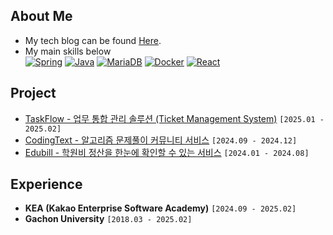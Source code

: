 ## About Me

- My tech blog can be found [Here](https://blog.naver.com/atom8426).
- My main skills below  
  [![Spring](https://img.shields.io/badge/Spring-6DB33F?style=flat-square&logo=Spring&logoColor=white)](https://spring.io/projects/spring-boot)
  [![Java](https://img.shields.io/badge/Java-008FC7?style=flat-square&logo=Java&logoColor=white)](https://docs.oracle.com/en/java/javase/17/docs/api/index.html)
  [![MariaDB](https://img.shields.io/badge/MariaDB-003545?style=flat-square&logo=MariaDB&logoColor=white)](https://mariadb.org/documentation/)
  [![Docker](https://img.shields.io/badge/Docker-2496ED?style=flat-square&logo=Docker&logoColor=white)](https://docs.docker.com/build-cloud/)
  [![React](https://img.shields.io/badge/Javascript-grey?style=flat-square&logo=javascript)](https://developer.mozilla.org/ko/docs/Web/API/Document/)



## Project

- [TaskFlow - 업무 통합 관리 솔루션 (Ticket Management System)](https://github.com/TaskFlow-CLAP) `[2025.01 - 2025.02]`
- [CodingText - 알고리즘 문제풀이 커뮤니티 서비스](https://github.com/Xeat-KEA/CodingText-FrontEnd) `[2024.09 - 2024.12]`
- [Edubill - 학원비 정산을 한눈에 확인할 수 있는 서비스](https://github.com/EduBill/edubill-api) `[2024.01 - 2024.08]`


## Experience

- **KEA (Kakao Enterprise Software Academy)** `[2024.09 - 2025.02]`
- **Gachon University** `[2018.03 - 2025.02]`

<!--
## Algorithm

[![BOJ Profile](http://mazandi.herokuapp.com/api?handle=atom8426&theme=warm)](https://solved.ac/profile/atom8426)
-->
